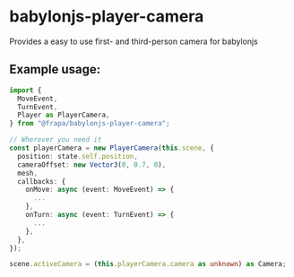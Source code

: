 # babylonjs-player-camera

Provides a easy to use first- and third-person camera for babylonjs

## Example usage:

```typescript
import {
  MoveEvent,
  TurnEvent,
  Player as PlayerCamera,
} from "@frapa/babylonjs-player-camera";

// Wherever you need it
const playerCamera = new PlayerCamera(this.scene, {
  position: state.self.position,
  cameraOffset: new Vector3(0, 0.7, 0),
  mesh,
  callbacks: {
    onMove: async (event: MoveEvent) => {
      ...
    },
    onTurn: async (event: TurnEvent) => {
      ...
    },
  },
});

scene.activeCamera = (this.playerCamera.camera as unknown) as Camera;
```
